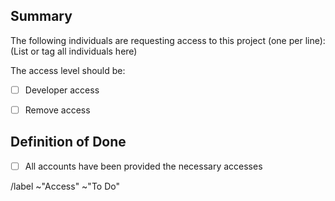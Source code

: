 ## Summary

The following individuals are requesting access to this project (one per line):
(List or tag all individuals here)


The access level should be:
- [ ] Developer access
- [ ] Remove access


## Definition of Done
- [ ] All accounts have been provided the necessary accesses


/label ~"Access" ~"To Do"